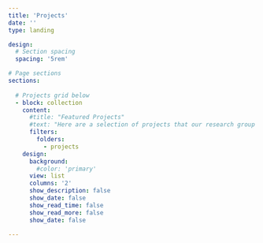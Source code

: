 ```yaml
---
title: 'Projects'
date: ''
type: landing

design:
  # Section spacing
  spacing: '5rem'

# Page sections
sections:
  
  # Projects grid below
  - block: collection
    content:
      #title: "Featured Projects"
      #text: "Here are a selection of projects that our research group are currently working on."
      filters:
        folders:
          - projects
    design:
      background:
        #color: 'primary'
      view: list
      columns: '2'
      show_description: false
      show_date: false
      show_read_time: false
      show_read_more: false
      show_date: false

---
```

